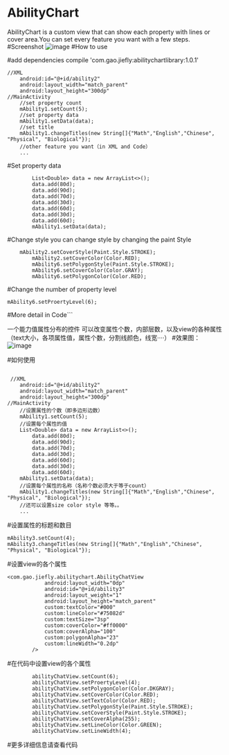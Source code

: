# AbilityChart
AbilityChart is a custom view that can show each property with lines or cover area.You can 
set every feature you want with a few steps.
#Screenshot
![image](https://github.com/jiefly/AbilityChart/blob/master/app/GIF_AbilityChart.gif)
#How to use

#add dependencies
compile 'com.gao.jiefly:abilitychartlibrary:1.0.1'

```
//XML
	android:id="@+id/ability2"
	android:layout_width="match_parent"
	android:layout_height="300dp"
//MainActivity
	//set property count
	mAbility1.setCount(5);
	//set property data
	mAbility1.setData(data);
	//set title
	mAbility1.changeTitles(new String[]{"Math","English","Chinese", "Physical", "Biological"});
	//other feature you want（in XML and Code）
	...
```
#Set property data
```
        List<Double> data = new ArrayList<>();
        data.add(80d);
        data.add(90d);
        data.add(70d);
        data.add(30d);
        data.add(60d);
        data.add(30d);
        data.add(60d);
        mAbility1.setData(data);
```
#Change style
you can change style by changing the paint Style
```
	mAbility2.setCoverStyle(Paint.Style.STROKE);
        mAbility2.setCoverColor(Color.RED);
        mAbility6.setPolygonStyle(Paint.Style.STROKE);
        mAbility6.setCoverColor(Color.GRAY);
        mAbility6.setPolygonColor(Color.RED);
```
#Change the number of property level
```
mAbility6.setProertyLevel(6);
```
#More detail in Code```

一个能力值属性分布的控件
可以改变属性个数，内部层数，以及view的各种属性（text大小，各项属性值，属性个数，分割线颜色，线宽····）
#效果图：
![image](https://github.com/jiefly/AbilityChart/blob/master/app/GIF_AbilityChart.gif)
<!--![image](https://raw.githubusercontent.com/jiefly/AbilityChart/master/app/Screenshot_20160522-150549.png)
![image](https://raw.githubusercontent.com/jiefly/AbilityChart/master/app/Screenshot_20160521-203747.png)-->
#如何使用
```

 //XML
	android:id="@+id/ability2"
	android:layout_width="match_parent"
	android:layout_height="300dp"
//MainActivity
	//设置属性的个数（即多边形边数）
	mAbility1.setCount(5);
	//设置每个属性的值
	List<Double> data = new ArrayList<>();
        data.add(80d);
        data.add(90d);
        data.add(70d);
        data.add(30d);
        data.add(60d);
        data.add(30d);
        data.add(60d);
	mAbility1.setData(data);
	//设置每个属性的名称（名称个数必须大于等于count）
	mAbility1.changeTitles(new String[]{"Math","English","Chinese", "Physical", "Biological"});
	//还可以设置size color style 等等。。 
	...
```
#设置属性的标题和数目
```
mAbility3.setCount(4);
mAbility3.changeTitles(new String[]{"Math","English","Chinese", "Physical", "Biological"});
```
#设置view的各个属性
```
<com.gao.jiefly.abilitychart.AbilityChatView
		    android:layout_width="0dp"
		    android:id="@+id/ability3"
		    android:layout_weight="1"
		    android:layout_height="match_parent"
		    custom:textColor="#000"
		    custom:lineColor="#75082d"
		    custom:textSize="3sp"
		    custom:coverColor="#ff0000"
		    custom:coverAlpha="100"
		    custom:polygonAlpha="23"
		    custom:lineWidth="0.2dp"
	    />
```
#在代码中设置view的各个属性
```
        abilityChatView.setCount(6);
        abilityChatView.setProertyLevel(4);
        abilityChatView.setPolygonColor(Color.DKGRAY);
        abilityChatView.setCoverColor(Color.RED);
        abilityChatView.setTextColor(Color.RED);
        abilityChatView.setPolygonStyle(Paint.Style.STROKE);
        abilityChatView.setCoverStyle(Paint.Style.STROKE);
        abilityChatView.setCoverAlpha(255);
        abilityChatView.setLineColor(Color.GREEN);
        abilityChatView.setLineWidth(4);
```
#更多详细信息请查看代码
